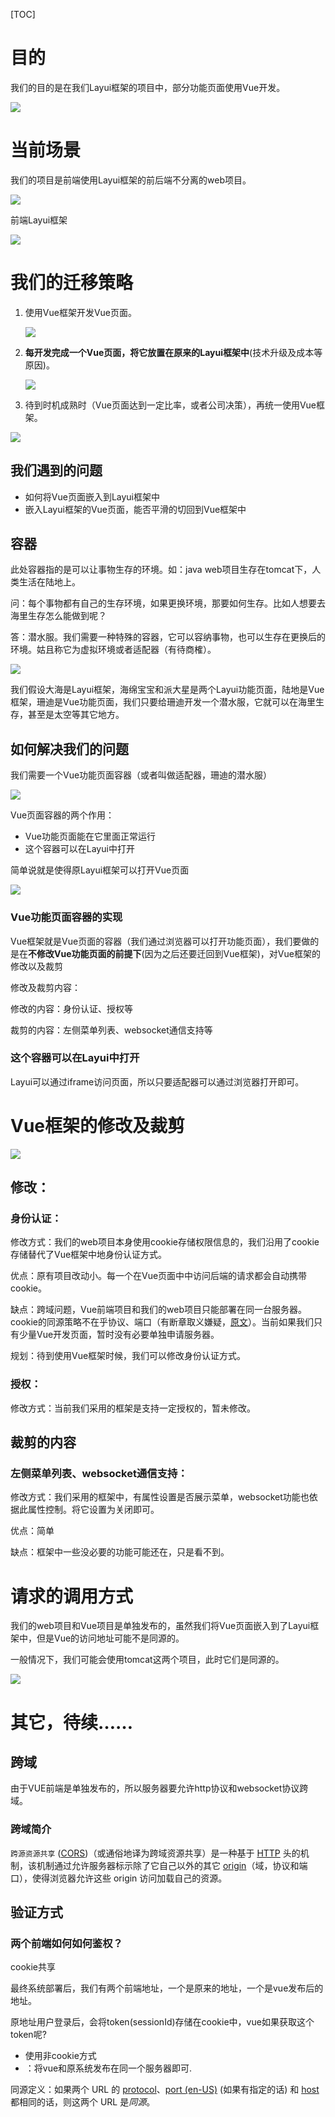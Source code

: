 [TOC]

# 目的

我们的目的是在我们Layui框架的项目中，部分功能页面使用Vue开发。

![](./images/aim.png)

# 当前场景

我们的项目是前端使用Layui框架的前后端不分离的web项目。

![](./images/前后端不分离.jpg)

前端Layui框架

![](./images/Layui框架.jpg)

# 我们的迁移策略

1. 使用Vue框架开发Vue页面。

   ![](./images/vue_first.png)

2. **每开发完成一个Vue页面，将它放置在原来的Layui框架中**(技术升级及成本等原因)。

   ![](./images/aim.png)

3. 待到时机成熟时（Vue页面达到一定比率，或者公司决策），再统一使用Vue框架。

![](./images/vue_third.png)

## 我们遇到的问题

- 如何将Vue页面嵌入到Layui框架中
- 嵌入Layui框架的Vue页面，能否平滑的切回到Vue框架中

## 容器

此处容器指的是可以让事物生存的环境。如：java web项目生存在tomcat下，人类生活在陆地上。

问：每个事物都有自己的生存环境，如果更换环境，那要如何生存。比如人想要去海里生存怎么能做到呢？

答：潜水服。我们需要一种特殊的容器，它可以容纳事物，也可以生存在更换后的环境。姑且称它为虚拟环境或者适配器（有待商榷）。

![](./images/air_container.jpg)

我们假设大海是Layui框架，海绵宝宝和派大星是两个Layui功能页面，陆地是Vue框架，珊迪是Vue功能页面，我们只要给珊迪开发一个潜水服，它就可以在海里生存，甚至是太空等其它地方。

## 如何解决我们的问题

我们需要一个Vue功能页面容器（或者叫做适配器，珊迪的潜水服）

![](./images/container.png)

Vue页面容器的两个作用：

- Vue功能页面能在它里面正常运行
- 这个容器可以在Layui中打开

简单说就是使得原Layui框架可以打开Vue页面

![](./images/final.png)

### Vue功能页面容器的实现

Vue框架就是Vue页面的容器（我们通过浏览器可以打开功能页面），我们要做的是在**不修改Vue功能页面的前提下**(因为之后还要迁回到Vue框架)，对Vue框架的修改以及裁剪

修改及裁剪内容：

修改的内容：身份认证、授权等

裁剪的内容：左侧菜单列表、websocket通信支持等

### 这个容器可以在Layui中打开

Layui可以通过iframe访问页面，所以只要适配器可以通过浏览器打开即可。

# Vue框架的修改及裁剪

![](./images/edward.jpg)

## 修改：

### 身份认证：

修改方式：我们的web项目本身使用cookie存储权限信息的，我们沿用了cookie存储替代了Vue框架中地身份认证方式。

优点：原有项目改动小。每一个在Vue页面中中访问后端的请求都会自动携带cookie。

缺点：跨域问题，Vue前端项目和我们的web项目只能部署在同一台服务器。cookie的同源策略不在乎协议、端口（有断章取义嫌疑，[原文](https://developer.mozilla.org/zh-CN/docs/Web/Security/Same-origin_policy#%E8%B7%A8%E6%BA%90%E6%95%B0%E6%8D%AE%E5%AD%98%E5%82%A8%E8%AE%BF%E9%97%AE)）。当前如果我们只有少量Vue开发页面，暂时没有必要单独申请服务器。

规划：待到使用Vue框架时候，我们可以修改身份认证方式。

### 授权：

修改方式：当前我们采用的框架是支持一定授权的，暂未修改。

## 裁剪的内容

### 左侧菜单列表、websocket通信支持：

修改方式：我们采用的框架中，有属性设置是否展示菜单，websocket功能也依据此属性控制。将它设置为关闭即可。

优点：简单

缺点：框架中一些没必要的功能可能还在，只是看不到。

# 请求的调用方式

我们的web项目和Vue项目是单独发布的，虽然我们将Vue页面嵌入到了Layui框架中，但是Vue的访问地址可能不是同源的。

一般情况下，我们可能会使用tomcat这两个项目，此时它们是同源的。

![](./images/request.png)

# 其它，待续……

## 跨域

由于VUE前端是单独发布的，所以服务器要允许http协议和websocket协议跨域。

### 跨域简介

`跨源资源共享` ([CORS](https://developer.mozilla.org/zh-CN/docs/Glossary/CORS))（或通俗地译为跨域资源共享）是一种基于 [HTTP](https://developer.mozilla.org/zh-CN/docs/Glossary/HTTP) 头的机制，该机制通过允许服务器标示除了它自己以外的其它 [origin](https://developer.mozilla.org/zh-CN/docs/Glossary/Origin)（域，协议和端口），使得浏览器允许这些 origin 访问加载自己的资源。

## 验证方式

### 两个前端如何如何鉴权？

cookie共享

最终系统部署后，我们有两个前端地址，一个是原来的地址，一个是vue发布后的地址。

原地址用户登录后，会将token(sessionId)存储在cookie中，vue如果获取这个token呢?

- 使用非cookie方式
- ：将vue和原系统发布在同一个服务器即可.

同源定义：如果两个 URL 的 [protocol](https://developer.mozilla.org/zh-CN/docs/Glossary/Protocol)、[port (en-US)](https://developer.mozilla.org/en-US/docs/Glossary/Port) (如果有指定的话) 和 [host](https://developer.mozilla.org/zh-CN/docs/Glossary/Host) 都相同的话，则这两个 URL 是*同源*。

